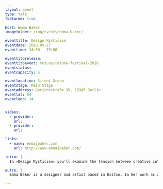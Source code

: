 ```yaml
---
layout: event
type: talk
featured: true

host: Emma Baker
imagefolder: /img/events/emma_baker/

eventtitle: Design Mysticism
eventdate: 2018-09-27
eventtime: 14:30 - 15:00

eventtitorelease:
eventtitoevent: retune/retune-festival-2018
eventstatus: 
eventcapacity: 5

eventlocation: Silent Green
eventstage: Main Stage
eventaddress: Gerichtstraße 35, 13347 Berlin
eventlat: 54
eventlong: 14


videos:
  - provider:
    url:
  - provider:
    url:

links:
  - name: emmajbaker.com
    url: http://www.emmajbaker.com/

intro: |
  In »Design Mysticism« you’ll examine the tension between creative intuition and rational processes, and discuss the case for irrational, intuitive leaps in design. As designers, we are intimately familiar with a set of ideologies, legends, and rituals related to our work. As artists, we're very in tune with our ability to channel our intuition into creative output. To the layperson, the creative process can seem opaque and mysterious, even arcane.

outro: |
  Emma Baker is a designer and artist based in Boston. In her work as a Communication Designer at IDEO, she uses the tools of human-centered design to envision hopeful futures. Her artistic practice combines traditional media with immersive environments and performance.

---
```

